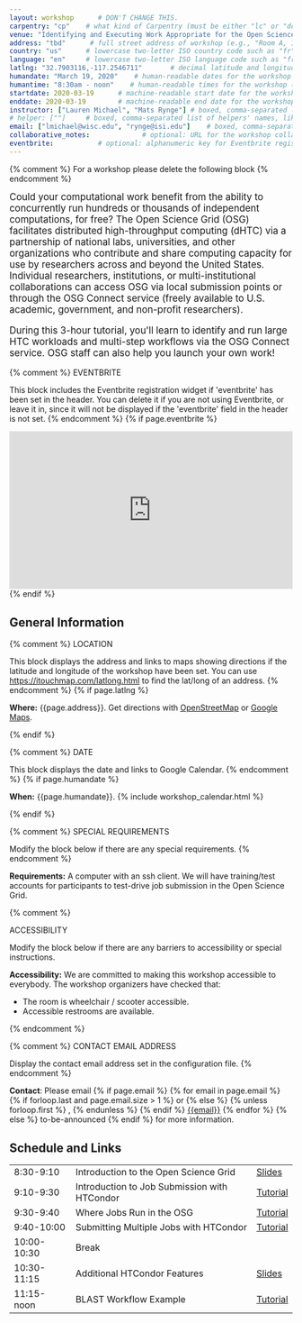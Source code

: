 ```yaml
---
layout: workshop      # DON'T CHANGE THIS.
carpentry: "cp"    # what kind of Carpentry (must be either "lc" or "dc" or "swc").  
venue: "Identifying and Executing Work Appropriate for the Open Science Grid"        # brief name of host site without address (e.g., "Euphoric State University")
address: "tbd"      # full street address of workshop (e.g., "Room A, 123 Forth Street, Blimingen, Euphoria")
country: "us"      # lowercase two-letter ISO country code such as "fr" (see https://en.wikipedia.org/wiki/ISO_3166-1#Current_codes)
language: "en"     # lowercase two-letter ISO language code such as "fr" (see https://en.wikipedia.org/wiki/List_of_ISO_639-1_codes)
latlng: "32.7903116,-117.2546711"       # decimal latitude and longitude of workshop venue (e.g., "41.7901128,-87.6007318" - use https://www.latlong.net/)
humandate: "March 19, 2020"    # human-readable dates for the workshop (e.g., "Feb 17-18, 2020")
humantime: "8:30am - noon"    # human-readable times for the workshop (e.g., "9:00 am - 4:30 pm")
startdate: 2020-03-19      # machine-readable start date for the workshop in YYYY-MM-DD format like 2015-01-01
enddate: 2020-03-19        # machine-readable end date for the workshop in YYYY-MM-DD format like 2015-01-02
instructor: ["Lauren Michael", "Mats Rynge"] # boxed, comma-separated list of instructors' names as strings, like ["Kay McNulty", "Betty Jennings", "Betty Snyder"]
# helper: [""]     # boxed, comma-separated list of helpers' names, like ["Marlyn Wescoff", "Fran Bilas", "Ruth Lichterman"]
email: ["lmichael@wisc.edu", "rynge@isi.edu"]    # boxed, comma-separated list of contact email addresses for the host, lead instructor, or whoever else is handling questions, like ["marlyn.wescoff@example.org", "fran.bilas@example.org", "ruth.lichterman@example.org"]
collaborative_notes:             # optional: URL for the workshop collaborative notes, e.g. an Etherpad or Google Docs document
eventbrite:           # optional: alphanumeric key for Eventbrite registration, e.g., "1234567890AB" (if Eventbrite is being used)
---
```


{% comment %}
For a workshop please delete the following block
{% endcomment %}
<div class="alert alert-warning" style="font-size: 120%;">
Could your computational work benefit from the ability to concurrently run hundreds or thousands of independent computations, for free? The Open Science Grid (OSG) facilitates distributed high-throughput computing (dHTC) via a partnership of national labs, universities, and other organizations who contribute and share computing capacity for use by researchers across and beyond the United States. Individual researchers, institutions, or multi-institutional collaborations can access OSG via local submission points or through the OSG Connect service (freely available to U.S. academic, government, and non-profit researchers).   <br>
  
  During this 3-hour tutorial, you'll learn to identify and run large HTC workloads and multi-step workflows via the OSG Connect service. OSG staff can also help you launch your own work!
</div>

{% comment %}
EVENTBRITE

This block includes the Eventbrite registration widget if
'eventbrite' has been set in the header.  You can delete it if you
are not using Eventbrite, or leave it in, since it will not be
displayed if the 'eventbrite' field in the header is not set.
{% endcomment %}
{% if page.eventbrite %}
<iframe
  src="https://www.eventbrite.com/tickets-external?eid={{page.eventbrite}}&ref=etckt"
  frameborder="0"
  width="100%"
  height="280px"
  scrolling="auto">
</iframe>
{% endif %}

<h2 id="general">General Information</h2>

{% comment %}
LOCATION

This block displays the address and links to maps showing directions
if the latitude and longitude of the workshop have been set.  You
can use https://itouchmap.com/latlong.html to find the lat/long of an
address.
{% endcomment %}
{% if page.latlng %}
<p id="where">
  <strong>Where:</strong>
  {{page.address}}.
  Get directions with
  <a href="//www.openstreetmap.org/?mlat={{page.latlng | replace:',','&mlon='}}&zoom=16">OpenStreetMap</a>
  or
  <a href="//maps.google.com/maps?q={{page.latlng}}">Google Maps</a>.
</p>
{% endif %}

{% comment %}
DATE

This block displays the date and links to Google Calendar.
{% endcomment %}
{% if page.humandate %}
<p id="when">
  <strong>When:</strong>
  {{page.humandate}}.
  {% include workshop_calendar.html %}
</p>
{% endif %}

{% comment %}
SPECIAL REQUIREMENTS

Modify the block below if there are any special requirements.
{% endcomment %}
<p id="requirements">
  <strong>Requirements:</strong> A computer with an ssh client. We will have training/test accounts for participants to test-drive job submission in the Open Science Grid. 
</p>

{% comment %}

ACCESSIBILITY

Modify the block below if there are any barriers to accessibility or
special instructions.

<p id="accessibility">
  <strong>Accessibility:</strong> We are committed to making this workshop
  accessible to everybody.
  The workshop organizers have checked that:
</p>
<ul>
  <li>The room is wheelchair / scooter accessible.</li>
  <li>Accessible restrooms are available.</li>
</ul>
{% endcomment %}

{% comment %}
CONTACT EMAIL ADDRESS

Display the contact email address set in the configuration file.
{% endcomment %}
<p id="contact">
  <strong>Contact</strong>:
  Please email
  {% if page.email %}
  {% for email in page.email %}
  {% if forloop.last and page.email.size > 1 %}
  or
  {% else %}
  {% unless forloop.first %}
  ,
  {% endunless %}
  {% endif %}
  <a href='mailto:{{email}}'>{{email}}</a>
  {% endfor %}
  {% else %}
  to-be-announced
  {% endif %}
  for more information.
</p>

<div class="row">
  <div class="col-md-8">
    <h2>Schedule and Links</h2>
    <table class="table table-striped">
      <tr><td>8:30-9:10</td> <td>Introduction to the Open Science Grid</td> <td><a href="https://docs.google.com/presentation/d/1dyq5FsjIw4mvS5i3sj2Qm90JwuR6pksVMUPyKPT4PHw/edit?usp=sharing">Slides</a></td></tr>
      <tr><td>9:10-9:30</td><td>Introduction to Job Submission with HTCondor</td><td><a href="https://support.opensciencegrid.org/support/solutions/articles/5000633410-osg-connect-quickstart">Tutorial</a></td></tr>
      <tr><td>9:30-9:40</td><td>Where Jobs Run in the OSG</td><td><a href="https://support.opensciencegrid.org/support/solutions/articles/12000061978-finding-osg-locations">Tutorial</a></td></tr>
      <tr><td>9:40-10:00</td><td>Submitting Multiple Jobs with HTCondor</td><td><a href="https://support.opensciencegrid.org/support/solutions/articles/12000062019-scaling-up-python">Tutorial</a></td></tr>
      <tr><td>10:00-10:30</td><td>Break</td><td></td></tr>
      <tr><td>10:30-11:15</td><td>Additional HTCondor Features</td><td><a href="https://docs.google.com/presentation/d/1mwCyBaDZF2UwsHoZV3ewRlop5KorwHHAyRRfp1hEp9I/edit?usp=sharing">Slides</a></td></tr>
      <tr><td>11:15-noon</td><td>BLAST Workflow Example</td><td><a href="https://support.opensciencegrid.org/support/solutions/articles/12000062020-blast-example-with-split-files">Tutorial</a></td></tr>
    </table>
  </div>
</div>


